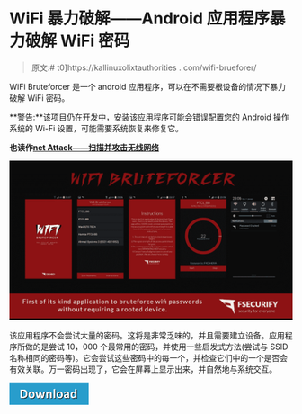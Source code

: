 # WiFi 暴力破解——Android 应用程序暴力破解 WiFi 密码

> 原文:# t0]https://kallinuxolixtauthorities . com/wifi-brueforer/

WiFi Bruteforcer 是一个 android 应用程序，可以在不需要根设备的情况下暴力破解 WiFi 密码。

**警告:**该项目仍在开发中，安装该应用程序可能会错误配置您的 Android 操作系统的 Wi-Fi 设置，可能需要系统恢复来修复它。

**也读作[net Attack——扫描并攻击无线网络](http://kalilinuxtutorials.com/netattack/)**

![](img/4ccf8f9a6f2c1bbcd7358d3ddf6e9802.png)

该应用程序不会尝试大量的密码。这将是非常乏味的，并且需要建立设备。应用程序所做的是尝试 10，000 个最常用的密码，并使用一些启发式方法(尝试与 SSID 名称相同的密码等)。它会尝试这些密码中的每一个，并检查它们中的一个是否会有效关联。万一密码出现了，它会在屏幕上显示出来，并自然地与系统交互。

[![](img/a51de913dc60eee505c4a68651ee8e4d.png)](https://github.com/faizann24/wifi-bruteforcer-fsecurify)